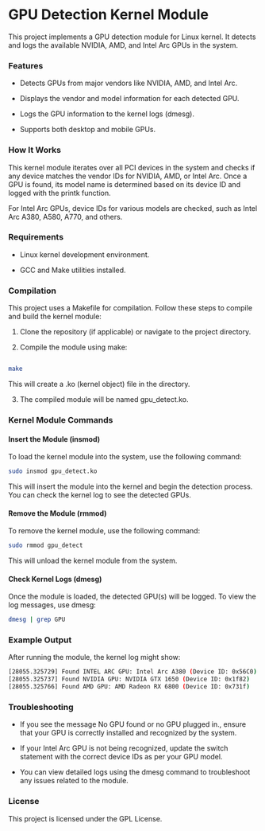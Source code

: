 # GPU Detection Kernel Module

This project implements a GPU detection module for Linux kernel. It detects and logs the available NVIDIA, AMD, and Intel Arc GPUs in the system.

### Features

- Detects GPUs from major vendors like NVIDIA, AMD, and Intel Arc.

- Displays the vendor and model information for each detected GPU.

- Logs the GPU information to the kernel logs (dmesg).

- Supports both desktop and mobile GPUs.

### How It Works

This kernel module iterates over all PCI devices in the system and checks if any device matches the vendor IDs for NVIDIA, AMD, or Intel Arc. Once a GPU is found, its model name is determined based on its device ID and logged with the printk function.

For Intel Arc GPUs, device IDs for various models are checked, such as Intel Arc A380, A580, A770, and others.

### Requirements

- Linux kernel development environment.

- GCC and Make utilities installed.

### Compilation

This project uses a Makefile for compilation. Follow these steps to compile and build the kernel module:

1. Clone the repository (if applicable) or navigate to the project directory.

2. Compile the module using make:

```bash

make
```

This will create a .ko (kernel object) file in the directory.

3. The compiled module will be named gpu_detect.ko.

### Kernel Module Commands

#### Insert the Module (insmod)

To load the kernel module into the system, use the following command:

```bash
sudo insmod gpu_detect.ko

```

This will insert the module into the kernel and begin the detection process. You can check the kernel log to see the detected GPUs.

#### Remove the Module (rmmod)

To remove the kernel module, use the following command:

```bash
sudo rmmod gpu_detect

```

This will unload the kernel module from the system.

#### Check Kernel Logs (dmesg)

Once the module is loaded, the detected GPU(s) will be logged. To view the log messages, use dmesg:

```bash
dmesg | grep GPU

```

### Example Output

After running the module, the kernel log might show:

```bash
[28055.325729] Found INTEL ARC GPU: Intel Arc A380 (Device ID: 0x56C0)
[28055.325737] Found NVIDIA GPU: NVIDIA GTX 1650 (Device ID: 0x1f82)
[28055.325766] Found AMD GPU: AMD Radeon RX 6800 (Device ID: 0x731f)
```

### Troubleshooting

- If you see the message No GPU found or no GPU plugged in., ensure that your GPU is correctly installed and recognized by the system.

- If your Intel Arc GPU is not being recognized, update the switch statement with the correct device IDs as per your GPU model.

- You can view detailed logs using the dmesg command to troubleshoot any issues related to the module.

### License

This project is licensed under the GPL License.
